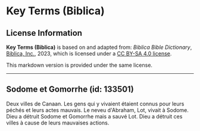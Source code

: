 # Key Terms (Biblica)

## License Information

**Key Terms (Biblica)** is based on and adapted from: _Biblica Bible Dictionary_, [Biblica, Inc.](https://www.biblica.com/), 2023, which is licensed under a [CC BY-SA 4.0 license](https://creativecommons.org/licenses/by-sa/4.0/legalcode.en).

This markdown version is provided under the same license.



--------------------------------

## Sodome et Gomorrhe (id: 133501)

Deux villes de Canaan. Les gens qui y vivaient étaient connus pour leurs péchés et leurs actes mauvais. Le neveu d'Abraham, Lot, vivait à Sodome. Dieu a détruit Sodome et Gomorrhe mais a sauvé Lot. Dieu a détruit ces villes à cause de leurs mauvaises actions.


